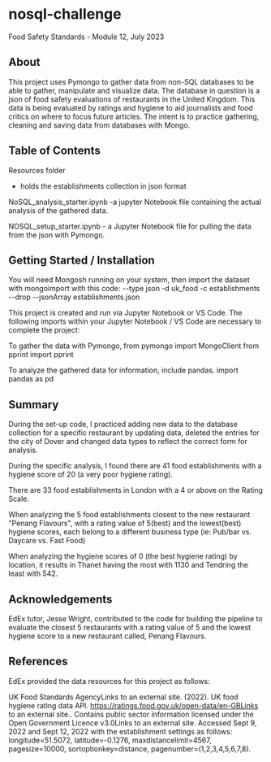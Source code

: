 # nosql-challenge
 Food Safety Standards - Module 12, July 2023

## About
This project uses Pymongo to gather data from non-SQL databases to be able to gather, manipulate and visualize data. The database in question is a json of food safety evaluations of restaurants in the United Kingdom. This data is being evaluated by ratings and hygiene to aid journalists and food critics on where to focus future articles. The intent is to practice gathering, cleaning and saving data from databases with Mongo.

## Table of Contents
Resources folder
- holds the establishments collection in json format
  
NoSQL_analysis_starter.ipynb -a jupyter Notebook file containing the actual analysis of the gathered data.

NOSQL_setup_starter.ipynb - a Jupyter Notebook file for pulling the data from the json with Pymongo.

## Getting Started / Installation
You will need Mongosh running on your system, 
then import the dataset with mongoimport with this code:
--type json -d uk_food -c establishments --drop --jsonArray establishments.json

This project is created and run via Jupyter Notebook or VS Code. 
The following imports within your Jupyter Notebook / VS Code are necessary to complete the project:

To gather the data with Pymongo,
from pymongo import MongoClient
from pprint import pprint

To analyze the gathered data for information, include pandas.
import pandas as pd

## Summary 
During the set-up code, I practiced adding new data to the database collection for a specific restaurant by updating data, deleted the entries for the city of Dover and changed data types to reflect the correct form for analysis.

During the specific analysis, I found there are 41 food establishments with a hygiene score of 20 (a very poor hygiene rating).

There are 33 food establishments in London with a 4 or above on the Rating Scale.

When analyzing the 5 food establishments closest to the new restaurant "Penang Flavours", with a rating value of 5(best) and the lowest(best) hygiene scores, each belong to a different business type (ie: Pub/bar vs. Daycare vs. Fast Food)

When analyzing the hygiene scores of 0 (the best hygiene rating) by location, it results in Thanet having the most with 1130 and Tendring the least with 542.

## Acknowledgements
EdEx tutor, Jesse Wright, contributed to the code for building the pipeline to evaluate the closest 5 restaurants with a rating value of 5 and the lowest hygiene score to a new restaurant called, Penang Flavours.

## References
EdEx provided the data resources for this project as follows:

UK Food Standards AgencyLinks to an external site. (2022). UK food hygiene rating data API. https://ratings.food.gov.uk/open-data/en-GBLinks to an external site.. Contains public sector information licensed under the Open Government Licence v3.0Links to an external site.
Accessed Sept 9, 2022 and Sept 12, 2022 with the establishment settings as follows: longitude=51.5072, latitude=-0.1276, maxdistancelimit=4567, pagesize=10000, sortoptionkey=distance, pagenumber=(1,2,3,4,5,6,7,8).
